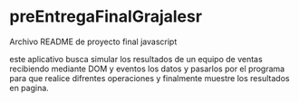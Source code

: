 # preEntregaFinalGrajalesr

Archivo README de proyecto final javascript

este aplicativo busca simular los resultados de un equipo de ventas
recibiendo mediante DOM y eventos los datos y pasarlos por el programa para que realice difrentes operaciones y finalmente muestre los resultados en pagina.